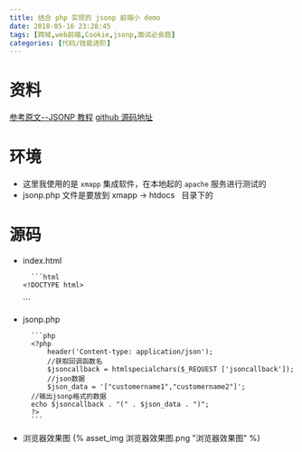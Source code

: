 ```yaml
---
title: 结合 php 实现的 jsonp 前端小 demo
date: 2018-05-16 23:28:45
tags: [跨域,web前端,Cookie,jsonp,面试必会题]
categories: [代码/技能进阶]
---
```


# 资料

[参考原文--JSONP 教程](http://www.runoob.com/json/json-jsonp.html)
[github 源码地址](https://github.com/sunxiaochuan/simple-demo/tree/master/jsonp-demo)

# 环境

* 这里我使用的是 `xmapp` 集成软件，在本地起的 `apache` 服务进行测试的
* jsonp.php 文件是要放到 xmapp -> htdocs   目录下的

# 源码

- index.html

		```html
      <!DOCTYPE html>
    <html>

    <head>
        <meta charset="utf-8">
        <title>JSONP 实例</title>
    </head>

    <body>
        <div id="divCustomers"></div>
        <script type="text/javascript">
            function callbackFunction(result, methodName) {
                // result = ["customername1","customername2"]
                var html = '<ul>';
                for (var i = 0; i < result.length; i++) {
                    html += '<li>' + result[i] + '</li>';
                }
                html += '</ul>';
                document.getElementById('divCustomers').innerHTML = html;
            }
        </script>
        <script type="text/javascript" src="http://127.0.0.1:8008/jsonp.php?jsoncallback=callbackFunction"></script>
    </body>

    </html>
		```

- jsonp.php

		```php
		<?php
			header('Content-type: application/json');
			//获取回调函数名
			$jsoncallback = htmlspecialchars($_REQUEST ['jsoncallback']);
			//json数据
			$json_data = '["customername1","customername2"]';
		//输出jsonp格式的数据
		echo $jsoncallback . "(" . $json_data . ")";
		?>
		```

- 浏览器效果图
{% asset_img 浏览器效果图.png "浏览器效果图" %}
